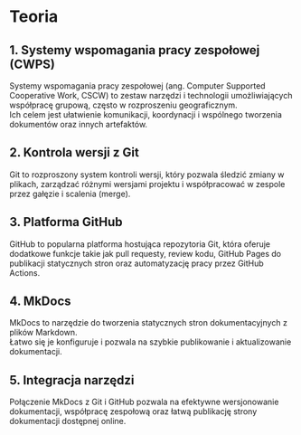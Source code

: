 # Teoria

## 1. Systemy wspomagania pracy zespołowej (CWPS)

Systemy wspomagania pracy zespołowej (ang. Computer Supported Cooperative Work, CSCW) to zestaw narzędzi i technologii umożliwiających współpracę grupową, często w rozproszeniu geograficznym.  
Ich celem jest ułatwienie komunikacji, koordynacji i wspólnego tworzenia dokumentów oraz innych artefaktów.

## 2. Kontrola wersji z Git

Git to rozproszony system kontroli wersji, który pozwala śledzić zmiany w plikach, zarządzać różnymi wersjami projektu i współpracować w zespole przez gałęzie i scalenia (merge).

## 3. Platforma GitHub

GitHub to popularna platforma hostująca repozytoria Git, która oferuje dodatkowe funkcje takie jak pull requesty, review kodu, GitHub Pages do publikacji statycznych stron oraz automatyzację pracy przez GitHub Actions.

## 4. MkDocs

MkDocs to narzędzie do tworzenia statycznych stron dokumentacyjnych z plików Markdown.  
Łatwo się je konfiguruje i pozwala na szybkie publikowanie i aktualizowanie dokumentacji.

## 5. Integracja narzędzi

Połączenie MkDocs z Git i GitHub pozwala na efektywne wersjonowanie dokumentacji, współpracę zespołową oraz łatwą publikację strony dokumentacji dostępnej online.
